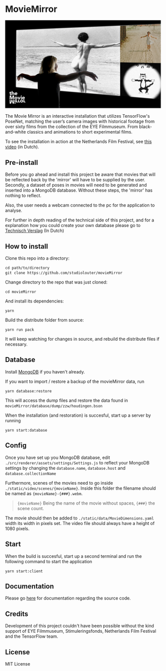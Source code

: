 # MovieMirror
![logo](/docs/assets/images/TheMovieMirror-1920logo.jpg?raw=true "Logo of The Movie Mirror project where a woman is standing in front of a projected image where her pose is mimicked in different scenes.") 

The Movie Mirror is an interactive installation that utilizes TensorFlow's PoseNet, matching the user’s camera images with historical footage from over sixty films from the collection of the EYE Filmmuseum. From black-and-white classics and animations to short experimental films.

To see the installation in action at the Netherlands Film Festival, see [this video](https://vimeo.com/297292021) (in Dutch).


## Pre-install
Before you go ahead and install this project be aware that movies that will be reflected back by the 'mirror' will have to be supplied by the user. Secondly, a dataset of poses in movies will need to be generated and inserted into a MongoDB database. Without these steps, the 'mirror' has nothing to reflect.

Also, the user needs a webcam connected to the pc for the application to analyse.

For further in depth reading of the technical side of this project, and for a explanation how you could create your own database please go to [Technisch Verslag](docs/technisch_verslag.md) (In Dutch)

## How to install

Clone this repo into a directory:
```
cd path/to/directory
git clone https://github.com/studiolouter/movieMirror
```

Change directory to the repo that was just cloned:
```
cd movieMirror
```

And install its dependencies:
```
yarn
```

Build the distribute folder from source:
```
yarn run pack
```

It will keep watching for changes in source, and rebuild the distribute files if necessary.

## Database
Install [MongoDB](https://www.mongodb.com/) if you haven't already.

If you want to import / restore a backup of the movieMirror data, run 

```
yarn database:restore
```

This will access the dump files and restore the data found in `movieMirror/database/dump/zzw/houdingen.bson`

When the installation (and restoration) is succesful, start up a server by running 
```
yarn start:database
```


## Config
Once you have set up you MongoDB database, edit ``./src/renderer/assets/settings/Settings.js`` to reflect your MongoDB settings by changing the `database.name`, `database.host` and `database.collectionName`

Furthermore, scenes of the movies need to go inside `./static/video/scenes/{movieName}`. Inside this folder the filename should be named as `{movieName}-{###}.webm`.

> `{movieName}` Being the name of the movie without spaces, `{###}` the scene count.

The movie should then be added to `./static/data/MovieDimensions.yaml` width its width in pixels set. The video file should always have a height of 1080 pixels. 


## Start

When the build is succesful, start up a second terminal and run the following command to start the application
```
yarn start:client
```


## Documentation
Please go [here](https://studiolouter.github.io/movieMirror/) for documentation regarding the source code.

## Credits
Development of this project couldn't have been possible without the kind support of EYE Filmmuseum, Stimuleringsfonds, Netherlands Film Festival and the TensorFlow team.

## License
MIT License

